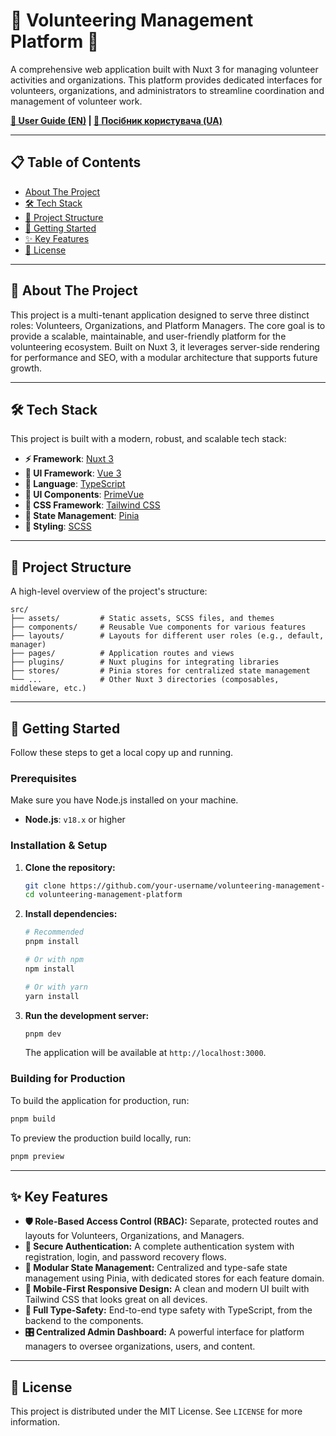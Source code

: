 # 🌟 Volunteering Management Platform 🌟

A comprehensive web application built with Nuxt 3 for managing volunteer activities and organizations. This platform provides dedicated interfaces for volunteers, organizations, and administrators to streamline coordination and management of volunteer work.

**[📖 User Guide (EN)](./USER_GUIDE.md) | [📖 Посібник користувача (UA)](./USER_GUIDE_UA.md)**

---

## 📋 Table of Contents

- [About The Project](#-about-the-project)
- [🛠️ Tech Stack](#️-tech-stack)
- [📁 Project Structure](#-project-structure)
- [🚀 Getting Started](#-getting-started)
- [✨ Key Features](#-key-features)
- [📄 License](#-license)

---

## 🎯 About The Project

This project is a multi-tenant application designed to serve three distinct roles: Volunteers, Organizations, and Platform Managers. The core goal is to provide a scalable, maintainable, and user-friendly platform for the volunteering ecosystem. Built on Nuxt 3, it leverages server-side rendering for performance and SEO, with a modular architecture that supports future growth.

---

## 🛠️ Tech Stack

This project is built with a modern, robust, and scalable tech stack:

- **⚡️ Framework**: [Nuxt 3](https://nuxt.com/)
- **🎨 UI Framework**: [Vue 3](https://vuejs.org/)
- **🔵 Language**: [TypeScript](https://www.typescriptlang.org/)
- **🧩 UI Components**: [PrimeVue](https://primevue.org/)
- **💨 CSS Framework**: [Tailwind CSS](https://tailwindcss.com/)
- **🏪 State Management**: [Pinia](https://pinia.vuejs.org/)
- **💅 Styling**: [SCSS](https://sass-lang.com/)

---

## 📁 Project Structure

A high-level overview of the project's structure:

```
src/
├── assets/         # Static assets, SCSS files, and themes
├── components/     # Reusable Vue components for various features
├── layouts/        # Layouts for different user roles (e.g., default, manager)
├── pages/          # Application routes and views
├── plugins/        # Nuxt plugins for integrating libraries
├── stores/         # Pinia stores for centralized state management
└── ...             # Other Nuxt 3 directories (composables, middleware, etc.)
```

---

## 🚀 Getting Started

Follow these steps to get a local copy up and running.

### Prerequisites

Make sure you have Node.js installed on your machine.
- **Node.js**: `v18.x` or higher

### Installation & Setup

1.  **Clone the repository:**
    ```bash
    git clone https://github.com/your-username/volunteering-management-platform.git
    cd volunteering-management-platform
    ```

2.  **Install dependencies:**
    ```bash
    # Recommended
    pnpm install

    # Or with npm
    npm install

    # Or with yarn
    yarn install
    ```

3.  **Run the development server:**
    ```bash
    pnpm dev
    ```
    The application will be available at `http://localhost:3000`.

### Building for Production

To build the application for production, run:
```bash
pnpm build
```

To preview the production build locally, run:
```bash
pnpm preview
```

---

## ✨ Key Features

- **🛡️ Role-Based Access Control (RBAC):** Separate, protected routes and layouts for Volunteers, Organizations, and Managers.
- **🔐 Secure Authentication:** A complete authentication system with registration, login, and password recovery flows.
- **🏪 Modular State Management:** Centralized and type-safe state management using Pinia, with dedicated stores for each feature domain.
- **📱 Mobile-First Responsive Design:** A clean and modern UI built with Tailwind CSS that looks great on all devices.
- **💪 Full Type-Safety:** End-to-end type safety with TypeScript, from the backend to the components.
- **🎛️ Centralized Admin Dashboard:** A powerful interface for platform managers to oversee organizations, users, and content.

---

## 📄 License

This project is distributed under the MIT License. See `LICENSE` for more information.